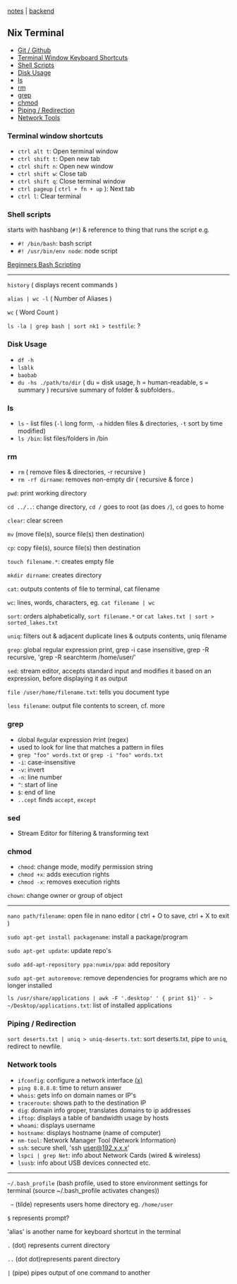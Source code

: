 [notes](notes.md) | [backend](backend.md)

## Nix Terminal
- [Git / Github](git-github.md)
- [Terminal Window Keyboard Shortcuts](#terminal-window-shortcuts)
- [Shell Scripts](#shell-scripts)
- [Disk Usage](#disk-usage)
- [ls](#ls)
- [rm](#rm)
- [grep](#grep)
- [chmod](#chmod)
- [Piping / Redirection](#piping-redirection)
- [Network Tools](#network-tools)

### Terminal window shortcuts
- `ctrl alt t`: Open terminal window
- `ctrl shift t`: Open new tab
- `ctrl shift n`: Open new window
- `ctrl shift w`: Close tab
- `ctrl shift q`: Close terminal window
- `ctrl pageup` ( `ctrl + fn + up` ): Next tab
- `ctrl l`: Clear terminal

### Shell scripts
starts with hashbang (`#!`) & reference to thing that runs the script e.g.
- `#! /bin/bash`: bash script
- `#! /usr/bin/env node`: node script

[Beginners Bash Scripting](https://help.ubuntu.com/community/Beginners/BashScripting)

_________________

`history` ( displays recent commands )

`alias | wc -l` ( Number of Aliases )

`wc` ( Word Count )

`ls -la | grep bash | sort nk1 > testfile`: ?

### Disk Usage
- `df -h`
- `lsblk`
- `baobab`
- `du -hs ./path/to/dir` ( du = disk usage, h = human-readable, s = summary ) recursive summary of folder & subfolders..

### ls
- `ls` - list files (`-l` long form, `-a` hidden files & directories, `-t` sort by time modified)
- `ls /bin`: list files/folders in /bin

### rm
- `rm` ( remove files & directories, -r recursive )
- `rm -rf dirname`: removes non-empty dir ( recursive & force )

`pwd`: print working directory

`cd ../..`: change directory, `cd /` goes to root (as does `/`), `cd` goes to home

`clear`: clear screen

`mv` (move file(s), source file(s) then destination)

`cp`: copy file(s), source file(s) then destination

`touch filename.*`: creates empty file

`mkdir dirname`: creates directory

`cat`: outputs contents of file to terminal, cat filename

`wc`: lines, words, characters, eg. `cat filename | wc`

`sort`: orders alphabetically, `sort filename.*` or `cat lakes.txt | sort > sorted_lakes.txt`

`uniq`: filters out & adjacent duplicate lines & outputs contents, uniq filename

`grep`: global regular expression print, grep -i case insensitive, grep -R recursive, 'grep -R searchterm /home/user/'

`sed`: stream editor, accepts standard input and modifies it based on an expression, before displaying it as output

`file /user/home/filename.txt`: tells you document type

`less filename`: output file contents to screen, cf. more

### grep
- `G`lobal `Re`gular expression `P`rint (regex)
- used to look for line that matches a pattern in files
- `grep "foo" words.txt` or `grep -i "foo" words.txt`
- `-i`: case-insensitive
- `-v`: invert
- `-n`: line number
- `^`: start of line
- `$`: end of line
- `..cept` finds `accept`, `except`

### sed
- Stream Editor for filtering & transforming text


### chmod
- `chmod`: change mode, modify permission string
- `chmod +x`: adds execution rights
- `chmod -x`: removes execution rights

`chown`: change owner or group of object

---

`nano path/filename`: open file in nano editor ( ctrl + O to save, ctrl + X to exit )

`sudo apt-get install packagename`: install a package/program

`sudo apt-get update`: update repo's

`sudo add-apt-repository ppa:numix/ppa`: add repository

`sudo apt-get autoremove`: remove dependencies for programs which are no longer installed

`ls /usr/share/applications | awk -F '.desktop' ' { print $1}' - > ~/Desktop/applications.txt`: list of installed applications


### Piping / Redirection
`sort deserts.txt | uniq > uniq-deserts.txt`: sort deserts.txt, pipe to `uniq`, redirect to newfile.

### Network tools
- `ifconfig`: configure a network interface [(x)](http://net-tools.sourceforge.net/man/ifconfig.8.html)
- `ping 8.8.8.8`: time to return answer
- `whois`: gets info on domain names or IP's
- `traceroute`: shows path to the destination IP
- `dig`: domain info groper, translates domains to ip addresses
- `iftop`: displays a table of bandwidth usage by hosts
- `whoami`: displays username
- `hostname`: displays hostname (name of computer)
- `nm-tool`: Network Manager Tool (Network Information)
- `ssh`: secure shell, 'ssh user@192.x.x.x'
- `lspci | grep Net`: info about Network Cards (wired & wireless)
- `lsusb`: info about USB devices connected etc.


----

`~/.bash_profile` (bash profile, used to store environment settings for terminal (source ~/.bash_profile activates changes))

` ~` (tilde) represents users home directory eg. `/home/user`

`$` represents prompt?

'alias' is another name for keyboard shortcut in the terminal

`.` (dot) represents current directory

`..` (dot dot)represents parent directory

`|` (pipe) pipes output of one command to another
